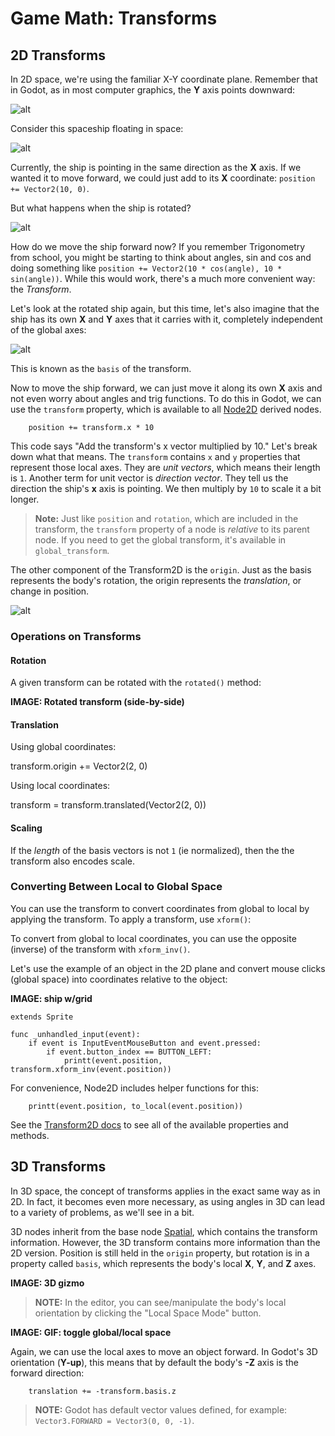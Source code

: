 # Game Math: Transforms

## 2D Transforms

In 2D space, we're using the familiar X-Y coordinate plane. Remember that in
Godot, as in most computer graphics, the **Y** axis points downward:

![alt](images/0_2d_coordinate_plane.png?v=4&s=200)

Consider this spaceship floating in space:

![alt](images/0_2d_rocket1.png)

Currently, the ship is pointing in the same direction as the **X** axis. If we
wanted it to move forward, we could just add to its **X** coordinate:
`position += Vector2(10, 0)`.

But what happens when the ship is rotated?

![alt](images/0_2d_rocket2.png)

How do we move the ship forward now? If you remember Trigonometry from school,
you might be starting to think about angles, sin and cos and doing something
like `position += Vector2(10 * cos(angle), 10 * sin(angle))`. While this would
work, there's a much more convenient way: the _Transform_.

Let's look at the rotated ship again, but this time, let's also imagine that
the ship has its own **X** and **Y** axes that it carries with it, completely
independent of the global axes:

![alt](images/0_2d_rocket3.png)

This is known as the `basis` of the transform.

Now to move the ship forward, we can just move it along its own **X** axis and
not even worry about angles and trig functions. To do this in Godot, we can use
the `transform` property, which is available to all [Node2D]([https://link](https://docs.godotengine.org/en/latest/classes/class_node2d.html)) derived nodes.

```gdscript
    position += transform.x * 10
```

This code says "Add the transform's x vector multiplied by 10." Let's break down
what that means. The `transform` contains `x` and `y` properties that represent
those local axes. They are _unit vectors_, which means their length is `1`.
Another term for unit vector is _direction vector_. They tell us the direction
the ship's **x** axis is pointing. We then multiply by `10` to scale it a bit
longer.

> **Note:** Just like `position` and `rotation`, which are included in the
> transform, the `transform` property of a node is _relative_ to its parent
> node. If you need to get the global transform, it's available in
> `global_transform`.

The other component of the Transform2D is the `origin`. Just as the basis
represents the body's rotation, the origin represents the _translation_, or
change in position.

![alt](images/0_2d_rocket4.png)

### Operations on Transforms

#### Rotation

A given transform can be rotated with the `rotated()` method:

**IMAGE: Rotated transform (side-by-side)**

#### Translation

Using global coordinates:

transform.origin += Vector2(2, 0)

Using local coordinates:

transform = transform.translated(Vector2(2, 0))

#### Scaling

If the _length_ of the basis vectors is not `1` (ie normalized), then the
the transform also encodes scale.

### Converting Between Local to Global Space

You can use the transform to convert coordinates from global to local by applying
the transform. To apply a transform, use `xform()`:


To convert from global to local coordinates, you can use the opposite (inverse)
of the transform with `xform_inv()`.

Let's use the example of an object in the 2D plane and convert mouse clicks
(global space) into coordinates relative to the object:

**IMAGE: ship w/grid**

```gdscript
extends Sprite

func _unhandled_input(event):
    if event is InputEventMouseButton and event.pressed:
        if event.button_index == BUTTON_LEFT:
            printt(event.position, transform.xform_inv(event.position))
```

For convenience, Node2D includes helper functions for this:

```gdscript
    printt(event.position, to_local(event.position))
```

See the [Transform2D docs](https://docs.godotengine.org/en/latest/classes/class_transform2d.html) to see all of the available properties and methods.

## 3D Transforms

In 3D space, the concept of transforms applies in the exact same way as in 2D.
In fact, it becomes even more necessary, as using angles in 3D can lead to
a variety of problems, as we'll see in a bit.

3D nodes inherit from the base node [Spatial]([https://link](https://docs.godotengine.org/en/latest/classes/class_spatial.html)), which contains the
transform information. However, the 3D transform contains more information than
the 2D version. Position is still held in the `origin` property, but rotation
is in a property called `basis`, which represents the body's local **X**, **Y**,
and **Z** axes.

**IMAGE: 3D gizmo**

> **NOTE:** In the editor, you can see/manipulate the body's local orientation by
> clicking the "Local Space Mode" button.

**IMAGE: GIF: toggle global/local space**

Again, we can use the local axes to move an object forward. In Godot's 3D
orientation (**Y-up**), this means that by default the body's **-Z** axis is
the forward direction:

```gdscript
    translation += -transform.basis.z
```

> **NOTE:** Godot has default vector values defined, for example: `Vector3.FORWARD = Vector3(0, 0, -1)`.
